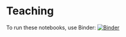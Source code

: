 # Teaching

To run these notebooks, use Binder:
[![Binder](https://mybinder.org/badge_logo.svg)](https://mybinder.org/v2/gh/dpagonis/Teaching/HEAD)
